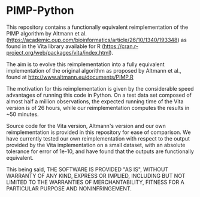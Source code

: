 # PIMP-Python
This repository contains a functionally equivalent reimplementation of the PIMP algorithm by Altmann et al. (https://academic.oup.com/bioinformatics/article/26/10/1340/193348) as found in the Vita library available for R (https://cran.r-project.org/web/packages/vita/index.html). 

The aim is to evolve this reimplementation into a fully equivalent implementation of the original algorithm as proposed by Altmann et al., found at http://www.altmann.eu/documents/PIMP.R

The motivation for this reimplementation is given by the considerable speed advantages of running this code in Python. On a test data set composed of almost half a million observations, the expected running time of the Vita version is of 26 hours, while our reimplementation computes the results in ~50 minutes. 

Source code for the Vita version, Altmann's version and our own reimplementation is provided in this repository for ease of comparison. We have currently tested our own reimplementation with respect to the output provided by the Vita implementation on a small dataset, with an absolute tolerance for error of 1e-10, and have found that the outputs are functionally equivalent.

This being said, THE SOFTWARE IS PROVIDED "AS IS", WITHOUT WARRANTY OF ANY KIND, EXPRESS OR IMPLIED, INCLUDING BUT NOT LIMITED TO THE WARRANTIES OF MERCHANTABILITY, FITNESS FOR A PARTICULAR PURPOSE AND NONINFRINGEMENT.
